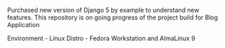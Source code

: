 Purchased new version of Django 5 by example to understand new features. 
This repository is on going progress of the project build for Blog Application

Environment  - Linux Distro - Fedora Workstation and AlmaLinux 9
